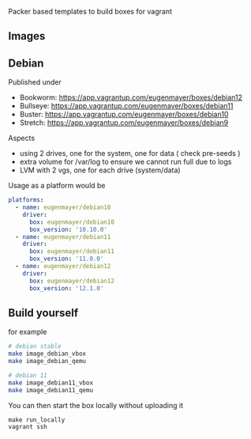 Packer based templates to build boxes for vagrant

## Images

## Debian

Published under

- Bookworm: https://app.vagrantup.com/eugenmayer/boxes/debian12
- Bullseye: https://app.vagrantup.com/eugenmayer/boxes/debian11
- Buster: https://app.vagrantup.com/eugenmayer/boxes/debian10
- Stretch: https://app.vagrantup.com/eugenmayer/boxes/debian9

Aspects

- using 2 drives, one for the system, one for data ( check pre-seeds )
- extra volume for /var/log to ensure we cannot run full due to logs
- LVM with 2 vgs, one for each drive (system/data)

Usage as a platform would be

```yaml
platforms:
  - name: eugenmayer/debian10
    driver:
      box: eugenmayer/debian10
      box_version: '10.10.0'
  - name: eugenmayer/debian11
    driver:
      box: eugenmayer/debian11
      box_version: '11.0.0'
  - name: eugenmayer/debian12
    driver:
      box: eugenmayer/debian12
      box_version: '12.1.0'
```

## Build yourself

for example

```bash
# debian stable
make image_debian_vbox
make image_debian_qemu

# debian 11
make image_debian11_vbox
make image_debian11_qemu
```

You can then start the box locally without uploading it

```
make run_locally
vagrant ssh
```
